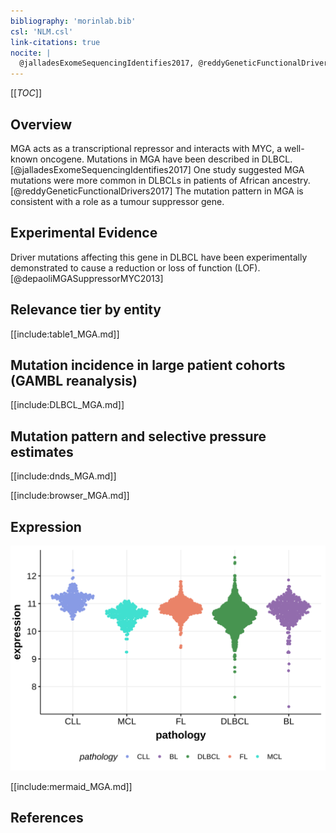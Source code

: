 ```yaml
---
bibliography: 'morinlab.bib'
csl: 'NLM.csl'
link-citations: true
nocite: |
  @jalladesExomeSequencingIdentifies2017, @reddyGeneticFunctionalDrivers2017, 
---
```

[[_TOC_]]

## Overview
MGA acts as a transcriptional repressor and interacts with MYC, a well-known oncogene. Mutations in MGA have been described in DLBCL.[@jalladesExomeSequencingIdentifies2017] One study suggested MGA mutations were more common in DLBCLs in patients of African ancestry.[@reddyGeneticFunctionalDrivers2017] The mutation pattern in MGA is consistent with a role as a tumour suppressor gene. 


## Experimental Evidence

Driver mutations affecting this gene in DLBCL have been experimentally demonstrated to cause a reduction or loss of function (LOF).[@depaoliMGASuppressorMYC2013]

## Relevance tier by entity

[[include:table1_MGA.md]]

## Mutation incidence in large patient cohorts (GAMBL reanalysis)

[[include:DLBCL_MGA.md]]

## Mutation pattern and selective pressure estimates

[[include:dnds_MGA.md]]

[[include:browser_MGA.md]]

## Expression
![](images/gene_expression/MGA_by_pathology.svg)

[[include:mermaid_MGA.md]]

## References


<!-- ORIGIN: zhangGeneticHeterogeneityDiffuse2013 -->
<!-- MZL: jalladesExomeSequencingIdentifies2017 -->
<!-- DLBCL: zhangGeneticHeterogeneityDiffuse2013 -->
